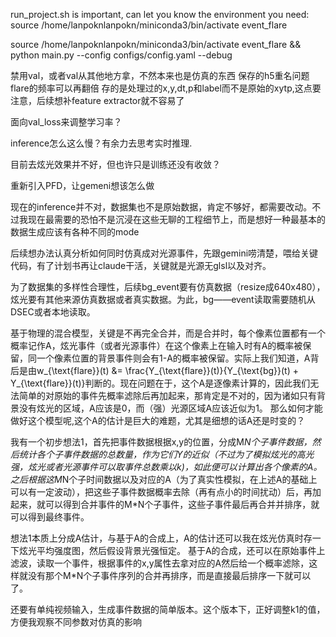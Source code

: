 run_project.sh is important, can let you know the environment you need:
source /home/lanpoknlanpokn/miniconda3/bin/activate event_flare

source /home/lanpoknlanpokn/miniconda3/bin/activate event_flare && python main.py --config configs/config.yaml --debug


禁用val，或者val从其他地方拿，不然本来也是仿真的东西
保存的h5重名问题
flare的频率可以再翻倍
存的是处理过的x,y,dt,p和label而不是原始的xytp,这点要注意，后续想补feature extractor就不容易了

面向val_loss来调整学习率？

inference怎么这么慢？有余力去思考实时推理.

目前去炫光效果并不好，但也许只是训练还没有收敛？

重新引入PFD，让gemeni想该怎么做

现在的inference并不对，数据集也不是原始数据，肯定不够好，都需要改动。不过我现在最需要的恐怕不是沉浸在这些无聊的工程细节上，而是想好一种最基本的
数据生成应该有各种不同的mode



后续想办法认真分析如何同时仿真成对光源事件，先跟gemini唠清楚，喂给关键代码，有了计划书再让claude干活，关键就是光源无glsl以及对齐。

为了数据集的多样性合理性，后续bg_event要有仿真数据（resize成640x480），炫光要有其他来源仿真数据或者真实数据。为此，bg——event读取需要随机从DSEC或者本地读取。


基于物理的混合模型，关键是不再完全合并，而是合并时，每个像素位置都有一个概率记作A，炫光事件（或者光源事件）在这个像素上在输入时有A的概率被保留，同一个像素位置的背景事件则会有1-A的概率被保留。实际上我们知道，A背后是由w_{\text{flare}}(t) &= \frac{Y_{\text{flare}}(t)}{Y_{\text{bg}}(t) + Y_{\text{flare}}(t)}判断的。现在问题在于，这个A是逐像素计算的，因此我们无法简单的对原始的事件先概率滤除后再加起来，那肯定是不对的，因为诸如只有背景没有炫光的区域，A应该是0，而（强）光源区域A应该近似为1。 那么如何才能做好这个模型呢,这个A的估计是巨大的难题，尤其是细想的话A还是时变的？

我有一个初步想法1，首先把事件数据根据x,y的位置，分成M*N个子事件数据，然后统计各个子事件数据的总数量，作为它们Y的近似（不过为了模拟炫光的高光强，炫光或者光源事件可以取事件总数乘以k)，如此便可以计算出各个像素的A。之后根据这M*N个子时间数据以及对应的A（为了真实性模拟，在上述A的基础上可以有一定波动），把这些子事件数据概率去除（再有点小的时间扰动）后，再加起来，就可以得到合并事件的M*N个子事件，这些子事件最后再合并并排序，就可以得到最终事件。

想法1本质上分成A估计，与基于A的合成上，A的估计还可以我在炫光仿真时存一下炫光平均强度图，然后假设背景光强恒定。 基于A的合成，还可以在原始事件上滤波，读取一个事件，根据事件的x,y属性去拿对应的A然后给一个概率滤除，这样就没有那个M*N个子事件序列的合并再排序，而是直接最后排序一下就可以了。

还要有单纯视频输入，生成事件数据的简单版本。这个版本下，正好调整k1的值，方便我观察不同参数对仿真的影响